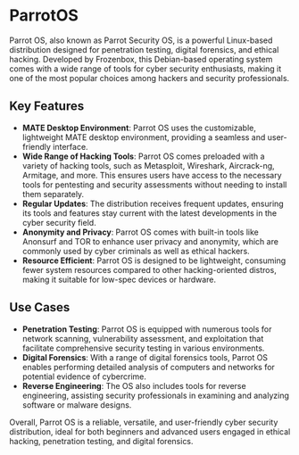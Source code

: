 # ParrotOS

Parrot OS, also known as Parrot Security OS, is a powerful Linux-based distribution designed for penetration testing, digital forensics, and ethical hacking. Developed by Frozenbox, this Debian-based operating system comes with a wide range of tools for cyber security enthusiasts, making it one of the most popular choices among hackers and security professionals.

## Key Features
- **MATE Desktop Environment**: Parrot OS uses the customizable, lightweight MATE desktop environment, providing a seamless and user-friendly interface.
- **Wide Range of Hacking Tools**: Parrot OS comes preloaded with a variety of hacking tools, such as Metasploit, Wireshark, Aircrack-ng, Armitage, and more. This ensures users have access to the necessary tools for pentesting and security assessments without needing to install them separately.
- **Regular Updates**: The distribution receives frequent updates, ensuring its tools and features stay current with the latest developments in the cyber security field.
- **Anonymity and Privacy**: Parrot OS comes with built-in tools like Anonsurf and TOR to enhance user privacy and anonymity, which are commonly used by cyber criminals as well as ethical hackers.
- **Resource Efficient**: Parrot OS is designed to be lightweight, consuming fewer system resources compared to other hacking-oriented distros, making it suitable for low-spec devices or hardware.

## Use Cases
- **Penetration Testing**: Parrot OS is equipped with numerous tools for network scanning, vulnerability assessment, and exploitation that facilitate comprehensive security testing in various environments.
- **Digital Forensics**: With a range of digital forensics tools, Parrot OS enables performing detailed analysis of computers and networks for potential evidence of cybercrime.
- **Reverse Engineering**: The OS also includes tools for reverse engineering, assisting security professionals in examining and analyzing software or malware designs.

Overall, Parrot OS is a reliable, versatile, and user-friendly cyber security distribution, ideal for both beginners and advanced users engaged in ethical hacking, penetration testing, and digital forensics.